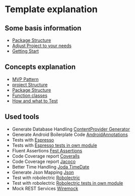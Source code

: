 
# Template explanation

## Some basis information

* [Package Structure](package_structure.md)
* [Adjust Project to your needs](adjust_project_to_your_needs.md)
* [Getting Start](getting_started.md)

## Concepts explanation

* [MVP Pattern](concepts/model_view_presenter.md)
* [project Structure](concepts/project_structure.md)
* [Package Structure](concepts/package_structure.md)
* [Function classes](concepts/function_class.md)
* [How and what to Test](concepts/tewting.md)

## Used tools

* Generate Database Handling [ContentProvider Generator](tools/android_contentprovider_generator.md)
* Generate Android Boilerplate Code [AndroidAnnotations](tools/androidannotations.md)
* Tests with [Espresso](tools/espresso.md)
* Tests with [Espresso tests in own module](tools/espresso_test_module.md)
* Fluent Assertions [Fest Assertions](tools/fest_assertions.md)
* Code Coverage report [Coveralls](tools/coveralls.md)
* Code Coverage report [Jacoco](tools/jacoco.md)
* Better Time Handling [Joda TimeDate](tools/joda_timedate.md)
* Generate Json Mapping [Json](tools/jsonschema2pojo.md)
* Test with robolectric [Robolectric](tools/robolectric.md)
* Test with robolectric [Robolectric tests in own module](tools/robolectric_test_module.md)
* Mock REST Services [Wiremock](tools/wiremock.md)

